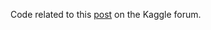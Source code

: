 Code related to this [post](https://www.kaggle.com/c/decoding-the-human-brain/forums/t/7914/informative-channels/44932#post44932)
on the Kaggle forum.
